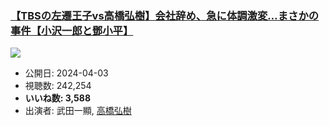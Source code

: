 ### [【TBSの左遷王子vs高橋弘樹】会社辞め、急に体調激変…まさかの事件【小沢一郎と鄧小平】](https://www.youtube.com/watch?v=yp3qPdXOu1g)
[![](https://img.youtube.com/vi/yp3qPdXOu1g/sddefault.jpg)](https://www.youtube.com/watch?v=yp3qPdXOu1g)
-   公開日: 2024-04-03
-   視聴数: 242,254
-   **いいね数: 3,588**
-   出演者: 武田一顯, [高橋弘樹](/rehacq_fan/people/高橋弘樹 "wikilink")
